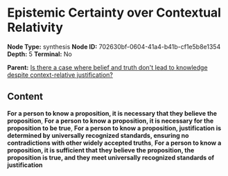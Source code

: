 # Epistemic Certainty over Contextual Relativity

**Node Type:** synthesis
**Node ID:** 702630bf-0604-41a4-b41b-cf1e5b8e1354
**Depth:** 5
**Terminal:** No

**Parent:** [Is there a case where belief and truth don't lead to knowledge despite context-relative justification?](is-there-a-case-where-belief-and-truth-dont-lead-to-knowledge-despite-context-relative-justification-antithesis-010befe3-ed57-4b68-8812-1f5085388eac.md)

## Content

**For a person to know a proposition, it is necessary that they believe the proposition**, **For a person to know a proposition, it is necessary for the proposition to be true**, **For a person to know a proposition, justification is determined by universally recognized standards, ensuring no contradictions with other widely accepted truths**, **For a person to know a proposition, it is sufficient that they believe the proposition, the proposition is true, and they meet universally recognized standards of justification**
